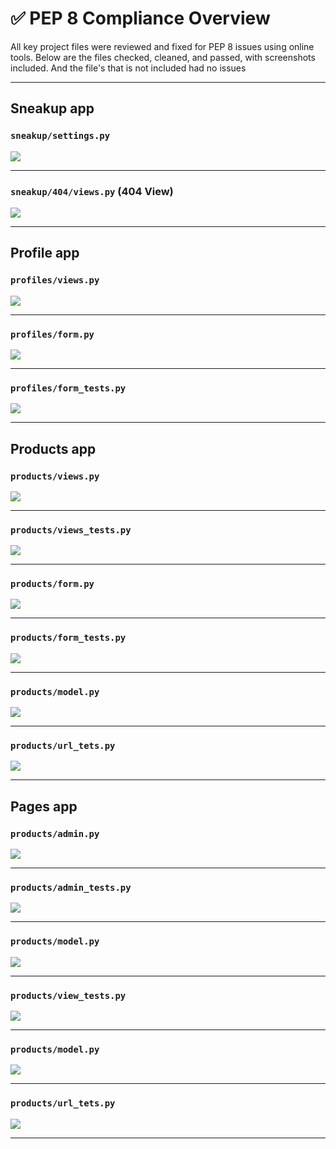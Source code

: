 # ✅ PEP 8 Compliance Overview

All key project files were reviewed and fixed for PEP 8 issues
using online tools. Below are the files checked,
cleaned, and passed, with screenshots included. And the file's that is not
included had no issues

---

## Sneakup app

### `sneakup/settings.py`
![](settings_pep_testing/sneakup_settings_pep8.png)

---

### `sneakup/404/views.py` (404 View)
![](settings_pep_testing/sneakup_view_pep8.png)

---

## Profile app

### `profiles/views.py`
![](profiles_pep_testing/profiles_views_pep8.png)

---

### `profiles/form.py`
![](profiles_pep_testing/profiles_form_pep8.png)

---

### `profiles/form_tests.py`
![](profiles_pep_testing/profile_form_tests_pep8.png)

---

## Products app

### `products/views.py`
![](products_pep_testing/products_view_pep8.png)

---

### `products/views_tests.py`
![](products_pep_testing/products_view_tests.png)

---

### `products/form.py`
![](products_pep_testing/products_form_pep8.png)

---

### `products/form_tests.py`
![](products_pep_testing/products_form_test.png)

---

### `products/model.py`
![](products_pep_testing/products_model_pep8.png)

---

### `products/url_tets.py`
![](products_pep_testing/products_url_tests.png)

---

## Pages app

### `products/admin.py`
![](pages_pep_testing/pages_admin.png)

---

### `products/admin_tests.py`
![](pages_pep_testing/pages_admin_tests.png)

---

### `products/model.py`
![](pages_pep_testing/pages_models.png)

---

### `products/view_tests.py`
![](pages_pep_testing/pages_view_tests.png)

---

### `products/model.py`
![](products_pep_testing/products_model_pep8.png)

---

### `products/url_tets.py`
![](products_pep_testing/products_url_tests.png)

---